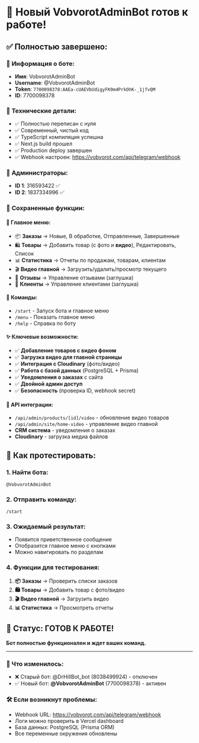 # 🎉 Новый VobvorotAdminBot готов к работе!

## ✅ Полностью завершено:

### 🤖 **Информация о боте:**
- **Имя**: VobvorotAdminBot  
- **Username**: @VobvorotAdminBot
- **Token**: `7700098378:AAEa-cUAEVbUdigyFK9m4PrkOhK-_1jfvQM`
- **ID**: 7700098378

### 🔧 **Технические детали:**
- ✅ Полностью переписан с нуля
- ✅ Современный, чистый код
- ✅ TypeScript компиляция успешна
- ✅ Next.js build прошел
- ✅ Production deploy завершен
- ✅ Webhook настроен: https://vobvorot.com/api/telegram/webhook

### 👥 **Администраторы:**
- **ID 1**: 316593422 ✅
- **ID 2**: 1837334996 ✅

### 🎯 **Сохраненные функции:**

#### **📱 Главное меню:**
- 📦 **Заказы** → Новые, В обработке, Отправленные, Завершенные
- 🛍️ **Товары** → Добавить товар (с фото и **видео**), Редактировать, Список
- 📊 **Статистика** → Отчеты по продажам, товарам, клиентам
- 🎬 **Видео главной** → Загрузить/удалить/просмотр текущего
- 💬 **Отзывы** → Управление отзывами (заглушка)
- 👥 **Клиенты** → Управление клиентами (заглушка)

#### **🚀 Команды:**
- `/start` - Запуск бота и главное меню
- `/menu` - Показать главное меню  
- `/help` - Справка по боту

#### **✨ Ключевые возможности:**
- ✅ **Добавление товаров с видео фоном**
- ✅ **Загрузка видео для главной страницы**
- ✅ **Интеграция с Cloudinary** (фото/видео)
- ✅ **Работа с базой данных** (PostgreSQL + Prisma)
- ✅ **Уведомления о заказах** с сайта
- ✅ **Двойной админ доступ**
- ✅ **Безопасность** (проверка ID, webhook secret)

#### **🔗 API интеграции:**
- `/api/admin/products/[id]/video` - обновление видео товаров
- `/api/admin/site/home-video` - управление видео главной
- **CRM система** - уведомления о заказах
- **Cloudinary** - загрузка медиа файлов

## 🎯 Как протестировать:

### **1. Найти бота:**
```
@VobvorotAdminBot
```

### **2. Отправить команду:**
```
/start
```

### **3. Ожидаемый результат:**
- Появится приветственное сообщение
- Отобразится главное меню с кнопками
- Можно навигировать по разделам

### **4. Функции для тестирования:**
1. **📦 Заказы** → Проверить списки заказов
2. **🛍️ Товары** → Добавить товар с фото/видео
3. **🎬 Видео главной** → Загрузить видео
4. **📊 Статистика** → Просмотреть отчеты

## 🎉 Статус: **ГОТОВ К РАБОТЕ!**

**Бот полностью функционален и ждет ваших команд.**

---

### 🔄 Что изменилось:
- ❌ Старый бот: @DrHillBot_bot (8038499924) - отключен
- ✅ Новый бот: **@VobvorotAdminBot** (7700098378) - активен

### 🛠️ Если возникнут проблемы:
- Webhook URL: https://vobvorot.com/api/telegram/webhook
- Логи можно проверить в Vercel dashboard
- База данных: PostgreSQL (Prisma ORM)
- Все переменные окружения обновлены